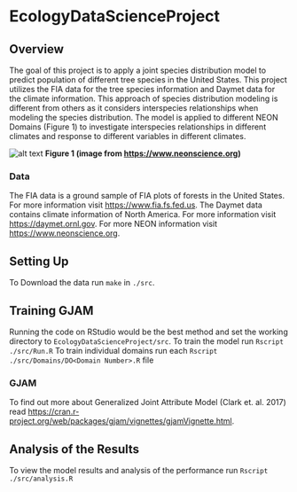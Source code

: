 # EcologyDataScienceProject

## Overview
The goal of this project is to apply a joint species distribution model to predict population of different tree species in the United States. This project utilizes the FIA data for the tree species information and Daymet data for the climate information. This approach of species distribution modeling is different from others as it considers interspecies relationships when modeling the species distribution. The model is applied to different NEON Domains (Figure 1) to investigate interspecies relationships in different climates and response to different variables in different climates.



![alt text](https://www.neonscience.org/sites/default/files/styles/fullwidth/public/image-content-images/2016_NEONBattelleDomainOverview-web.png?itok=WfKIIINK)
**Figure 1 (image from https://www.neonscience.org)**

### Data
The FIA data is a ground sample of FIA plots of forests in the United States. For more information visit https://www.fia.fs.fed.us.
The Daymet data contains climate information of North America. For more information visit https://daymet.ornl.gov.
For more NEON information visit https://www.neonscience.org.

## Setting Up
To Download the data run `make` in `./src`.

## Training GJAM
Running the code on RStudio would be the best method and set the working directory to `EcologyDataScienceProject/src`. 
To train the model run `Rscript ./src/Run.R`
To train individual domains run each `Rscript ./src/Domains/DO<Domain Number>.R` file

### GJAM
To find out more about Generalized Joint Attribute Model (Clark et. al. 2017) read https://cran.r-project.org/web/packages/gjam/vignettes/gjamVignette.html.

## Analysis of the Results
To view the model results and analysis of the performance run `Rscript ./src/analysis.R`
